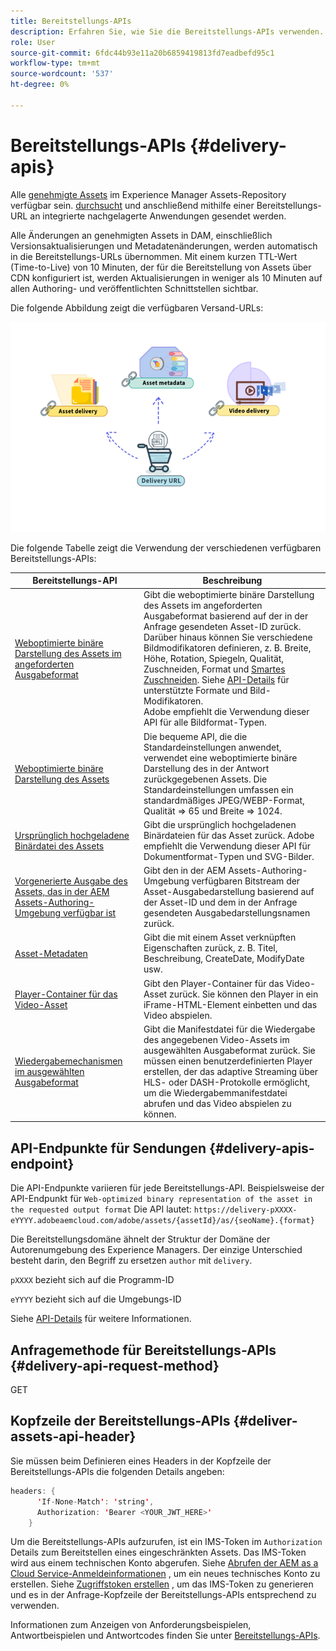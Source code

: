 ```yaml
---
title: Bereitstellungs-APIs
description: Erfahren Sie, wie Sie die Bereitstellungs-APIs verwenden.
role: User
source-git-commit: 6fdc44b93e11a20b6859419813fd7eadbefd95c1
workflow-type: tm+mt
source-wordcount: '537'
ht-degree: 0%

---
```


# Bereitstellungs-APIs {#delivery-apis}

Alle [genehmigte Assets](approve-assets.md) im Experience Manager Assets-Repository verfügbar sein. [durchsucht](search-assets-api.md) und anschließend mithilfe einer Bereitstellungs-URL an integrierte nachgelagerte Anwendungen gesendet werden.

Alle Änderungen an genehmigten Assets in DAM, einschließlich Versionsaktualisierungen und Metadatenänderungen, werden automatisch in die Bereitstellungs-URLs übernommen. Mit einem kurzen TTL-Wert (Time-to-Live) von 10 Minuten, der für die Bereitstellung von Assets über CDN konfiguriert ist, werden Aktualisierungen in weniger als 10 Minuten auf allen Authoring- und veröffentlichten Schnittstellen sichtbar.

Die folgende Abbildung zeigt die verfügbaren Versand-URLs:

![Bereitstellungs-APIs](assets/delivery-url.png)

Die folgende Tabelle zeigt die Verwendung der verschiedenen verfügbaren Bereitstellungs-APIs:

| Bereitstellungs-API | Beschreibung |
|---|---|
| [Weboptimierte binäre Darstellung des Assets im angeforderten Ausgabeformat](https://adobe-aem-assets-delivery.redoc.ly/#operation/getAssetSeoFormat) | Gibt die weboptimierte binäre Darstellung des Assets im angeforderten Ausgabeformat basierend auf der in der Anfrage gesendeten Asset-ID zurück. Darüber hinaus können Sie verschiedene Bildmodifikatoren definieren, z. B. Breite, Höhe, Rotation, Spiegeln, Qualität, Zuschneiden, Format und [Smartes Zuschneiden](/help/assets/dynamic-media/image-profiles.md). Siehe [API-Details](https://adobe-aem-assets-delivery-experimental.redoc.ly/#operation/getAssetSeoFormat) für unterstützte Formate und Bild-Modifikatoren.<br>Adobe empfiehlt die Verwendung dieser API für alle Bildformat-Typen. |
| [Weboptimierte binäre Darstellung des Assets](https://adobe-aem-assets-delivery.redoc.ly/#operation/getAsset) | Die bequeme API, die die Standardeinstellungen anwendet, verwendet eine weboptimierte binäre Darstellung des in der Antwort zurückgegebenen Assets. Die Standardeinstellungen umfassen ein standardmäßiges JPEG/WEBP-Format, Qualität => 65 und Breite => 1024. |
| [Ursprünglich hochgeladene Binärdatei des Assets](https://adobe-aem-assets-delivery.redoc.ly/#operation/getAssetOriginal) | Gibt die ursprünglich hochgeladenen Binärdateien für das Asset zurück. Adobe empfiehlt die Verwendung dieser API für Dokumentformat-Typen und SVG-Bilder. |
| [Vorgenerierte Ausgabe des Assets, das in der AEM Assets-Authoring-Umgebung verfügbar ist](https://adobe-aem-assets-delivery.redoc.ly/#operation/getAssetRendition) | Gibt den in der AEM Assets-Authoring-Umgebung verfügbaren Bitstream der Asset-Ausgabedarstellung basierend auf der Asset-ID und dem in der Anfrage gesendeten Ausgabedarstellungsnamen zurück. |
| [Asset-Metadaten](https://adobe-aem-assets-delivery.redoc.ly/#operation/getAssetMetadata) | Gibt die mit einem Asset verknüpften Eigenschaften zurück, z. B. Titel, Beschreibung, CreateDate, ModifyDate usw. |
| [Player-Container für das Video-Asset](https://adobe-aem-assets-delivery.redoc.ly/#operation/videoPlayerDelivery) | Gibt den Player-Container für das Video-Asset zurück. Sie können den Player in ein iFrame-HTML-Element einbetten und das Video abspielen. |
| [Wiedergabemechanismen im ausgewählten Ausgabeformat](https://adobe-aem-assets-delivery.redoc.ly/#operation/videoManifestDelivery) | Gibt die Manifestdatei für die Wiedergabe des angegebenen Video-Assets im ausgewählten Ausgabeformat zurück. Sie müssen einen benutzerdefinierten Player erstellen, der das adaptive Streaming über HLS- oder DASH-Protokolle ermöglicht, um die Wiedergabemmanifestdatei abrufen und das Video abspielen zu können. |

## API-Endpunkte für Sendungen {#delivery-apis-endpoint}

Die API-Endpunkte variieren für jede Bereitstellungs-API. Beispielsweise der API-Endpunkt für `Web-optimized binary representation of the asset in the requested output format` Die API lautet:
`https://delivery-pXXXX-eYYYY.adobeaemcloud.com/adobe/assets/{assetId}/as/{seoName}.{format}`

Die Bereitstellungsdomäne ähnelt der Struktur der Domäne der Autorenumgebung des Experience Managers. Der einzige Unterschied besteht darin, den Begriff zu ersetzen `author` mit `delivery`.

`pXXXX` bezieht sich auf die Programm-ID

`eYYYY` bezieht sich auf die Umgebungs-ID

Siehe [API-Details](https://adobe-aem-assets-delivery.redoc.ly/#tag/Assets) für weitere Informationen.

## Anfragemethode für Bereitstellungs-APIs {#delivery-api-request-method}

GET

## Kopfzeile der Bereitstellungs-APIs {#deliver-assets-api-header}

Sie müssen beim Definieren eines Headers in der Kopfzeile der Bereitstellungs-APIs die folgenden Details angeben:

```java
headers: {
      'If-None-Match': 'string',
      Authorization: 'Bearer <YOUR_JWT_HERE>'
    }
```

Um die Bereitstellungs-APIs aufzurufen, ist ein IMS-Token im `Authorization` Details zum Bereitstellen eines eingeschränkten Assets. Das IMS-Token wird aus einem technischen Konto abgerufen. Siehe [Abrufen der AEM as a Cloud Service-Anmeldeinformationen](https://experienceleague.adobe.com/docs/experience-manager-cloud-service/content/implementing/developing/generating-access-tokens-for-server-side-apis.html?lang=en#fetch-the-aem-as-a-cloud-service-credentials) , um ein neues technisches Konto zu erstellen. Siehe [Zugriffstoken erstellen](https://experienceleague.adobe.com/docs/experience-manager-cloud-service/content/implementing/developing/generating-access-tokens-for-server-side-apis.html?lang=en#generating-the-access-token) , um das IMS-Token zu generieren und es in der Anfrage-Kopfzeile der Bereitstellungs-APIs entsprechend zu verwenden.


Informationen zum Anzeigen von Anforderungsbeispielen, Antwortbeispielen und Antwortcodes finden Sie unter [Bereitstellungs-APIs](https://adobe-aem-assets-delivery.redoc.ly/#operation/getAssetSeoFormat).